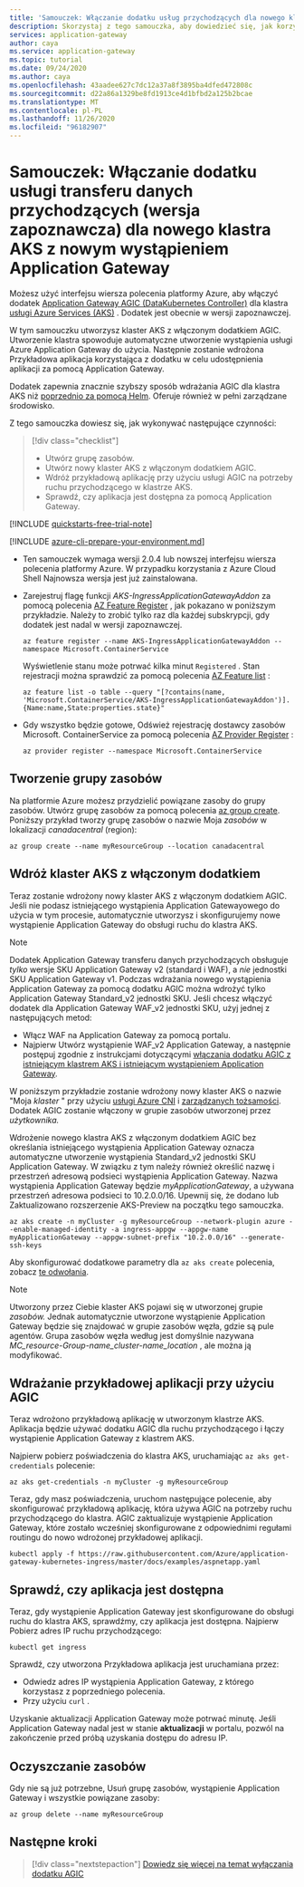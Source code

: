 ```yaml
---
title: 'Samouczek: Włączanie dodatku usług przychodzących dla nowego klastra AKS z nowym wystąpieniem usługi Azure Application Gateway'
description: Skorzystaj z tego samouczka, aby dowiedzieć się, jak korzystać z interfejsu wiersza polecenia platformy Azure w celu włączenia dodatku do kontrolera usług przychodzących dla nowego klastra AKS z nowym wystąpieniem Application Gateway.
services: application-gateway
author: caya
ms.service: application-gateway
ms.topic: tutorial
ms.date: 09/24/2020
ms.author: caya
ms.openlocfilehash: 43aadee627c7dc12a37a8f3895ba4dfed472808c
ms.sourcegitcommit: d22a86a1329be8fd1913ce4d1bfbd2a125b2bcae
ms.translationtype: MT
ms.contentlocale: pl-PL
ms.lasthandoff: 11/26/2020
ms.locfileid: "96182907"
---
```

# <a name="tutorial-enable-the-ingress-controller-add-on-preview-for-a-new-aks-cluster-with-a-new-application-gateway-instance"></a>Samouczek: Włączanie dodatku usługi transferu danych przychodzących (wersja zapoznawcza) dla nowego klastra AKS z nowym wystąpieniem Application Gateway

Możesz użyć interfejsu wiersza polecenia platformy Azure, aby włączyć dodatek [Application Gateway AGIC (DataKubernetes Controller)](ingress-controller-overview.md) dla klastra [usługi Azure Services (AKS)](https://azure.microsoft.com/services/kubernetes-service/) . Dodatek jest obecnie w wersji zapoznawczej.

W tym samouczku utworzysz klaster AKS z włączonym dodatkiem AGIC. Utworzenie klastra spowoduje automatyczne utworzenie wystąpienia usługi Azure Application Gateway do użycia. Następnie zostanie wdrożona Przykładowa aplikacja korzystająca z dodatku w celu udostępnienia aplikacji za pomocą Application Gateway. 

Dodatek zapewnia znacznie szybszy sposób wdrażania AGIC dla klastra AKS niż [poprzednio za pomocą Helm](ingress-controller-overview.md#difference-between-helm-deployment-and-aks-add-on). Oferuje również w pełni zarządzane środowisko.    

Z tego samouczka dowiesz się, jak wykonywać następujące czynności:

> [!div class="checklist"]
> * Utwórz grupę zasobów. 
> * Utwórz nowy klaster AKS z włączonym dodatkiem AGIC. 
> * Wdróż przykładową aplikację przy użyciu usługi AGIC na potrzeby ruchu przychodzącego w klastrze AKS.
> * Sprawdź, czy aplikacja jest dostępna za pomocą Application Gateway.

[!INCLUDE [quickstarts-free-trial-note](../../includes/quickstarts-free-trial-note.md)]

[!INCLUDE [azure-cli-prepare-your-environment.md](../../includes/azure-cli-prepare-your-environment.md)]

 - Ten samouczek wymaga wersji 2.0.4 lub nowszej interfejsu wiersza polecenia platformy Azure. W przypadku korzystania z Azure Cloud Shell Najnowsza wersja jest już zainstalowana.

 - Zarejestruj flagę funkcji *AKS-IngressApplicationGatewayAddon* za pomocą polecenia [AZ Feature Register](/cli/azure/feature#az-feature-register) , jak pokazano w poniższym przykładzie. Należy to zrobić tylko raz dla każdej subskrypcji, gdy dodatek jest nadal w wersji zapoznawczej.
    ```azurecli-interactive
    az feature register --name AKS-IngressApplicationGatewayAddon --namespace Microsoft.ContainerService
    ```

   Wyświetlenie stanu może potrwać kilka minut `Registered` . Stan rejestracji można sprawdzić za pomocą polecenia [AZ Feature list](/cli/azure/feature#az-feature-register) :
    ```azurecli-interactive
    az feature list -o table --query "[?contains(name, 'Microsoft.ContainerService/AKS-IngressApplicationGatewayAddon')].{Name:name,State:properties.state}"
    ```

 - Gdy wszystko będzie gotowe, Odśwież rejestrację dostawcy zasobów Microsoft. ContainerService za pomocą polecenia [AZ Provider Register](/cli/azure/provider#az-provider-register) :
    ```azurecli-interactive
    az provider register --namespace Microsoft.ContainerService
    ```

## <a name="create-a-resource-group"></a>Tworzenie grupy zasobów

Na platformie Azure możesz przydzielić powiązane zasoby do grupy zasobów. Utwórz grupę zasobów za pomocą polecenia [az group create](/cli/azure/group#az-group-create). Poniższy przykład tworzy grupę zasobów o nazwie Moja *zasobów* w lokalizacji *canadacentral* (region): 

```azurecli-interactive
az group create --name myResourceGroup --location canadacentral
```

## <a name="deploy-an-aks-cluster-with-the-add-on-enabled"></a>Wdróż klaster AKS z włączonym dodatkiem

Teraz zostanie wdrożony nowy klaster AKS z włączonym dodatkiem AGIC. Jeśli nie podasz istniejącego wystąpienia Application Gatewayowego do użycia w tym procesie, automatycznie utworzysz i skonfigurujemy nowe wystąpienie Application Gateway do obsługi ruchu do klastra AKS.  

> [!NOTE]
> Dodatek Application Gateway transferu danych przychodzących obsługuje *tylko* wersje SKU Application Gateway v2 (standard i WAF), a *nie* jednostki SKU Application Gateway v1. Podczas wdrażania nowego wystąpienia Application Gateway za pomocą dodatku AGIC można wdrożyć tylko Application Gateway Standard_v2 jednostki SKU. Jeśli chcesz włączyć dodatek dla Application Gateway WAF_v2 jednostki SKU, użyj jednej z następujących metod:
>
> - Włącz WAF na Application Gateway za pomocą portalu. 
> - Najpierw Utwórz wystąpienie WAF_v2 Application Gateway, a następnie postępuj zgodnie z instrukcjami dotyczącymi [włączania dodatku AGIC z istniejącym klastrem AKS i istniejącym wystąpieniem Application Gateway](tutorial-ingress-controller-add-on-existing.md). 

W poniższym przykładzie zostanie wdrożony nowy klaster AKS o nazwie "Moja *klaster* " przy użyciu [usługi Azure CNI](../aks/concepts-network.md#azure-cni-advanced-networking) i [zarządzanych tożsamości](../aks/use-managed-identity.md). Dodatek AGIC zostanie włączony w grupie zasobów utworzonej przez *użytkownika.* 

Wdrożenie nowego klastra AKS z włączonym dodatkiem AGIC bez określania istniejącego wystąpienia Application Gateway oznacza automatyczne utworzenie wystąpienia Standard_v2 jednostki SKU Application Gateway. W związku z tym należy również określić nazwę i przestrzeń adresową podsieci wystąpienia Application Gateway. Nazwa wystąpienia Application Gateway będzie *myApplicationGateway*, a używana przestrzeń adresowa podsieci to 10.2.0.0/16. Upewnij się, że dodano lub Zaktualizowano rozszerzenie AKS-Preview na początku tego samouczka. 

```azurecli-interactive
az aks create -n myCluster -g myResourceGroup --network-plugin azure --enable-managed-identity -a ingress-appgw --appgw-name myApplicationGateway --appgw-subnet-prefix "10.2.0.0/16" --generate-ssh-keys
```

Aby skonfigurować dodatkowe parametry dla `az aks create` polecenia, zobacz [te odwołania](/cli/azure/aks?view=azure-cli-latest#az-aks-create). 

> [!NOTE]
> Utworzony przez Ciebie klaster AKS pojawi się w utworzonej grupie *zasobów.* Jednak automatycznie utworzone wystąpienie Application Gateway będzie się znajdować w grupie zasobów węzła, gdzie są pule agentów. Grupa zasobów węzła według jest domyślnie nazywana *MC_resource-Group-name_cluster-name_location* , ale można ją modyfikować. 

## <a name="deploy-a-sample-application-by-using-agic"></a>Wdrażanie przykładowej aplikacji przy użyciu AGIC

Teraz wdrożono przykładową aplikację w utworzonym klastrze AKS. Aplikacja będzie używać dodatku AGIC dla ruchu przychodzącego i łączy wystąpienie Application Gateway z klastrem AKS. 

Najpierw pobierz poświadczenia do klastra AKS, uruchamiając `az aks get-credentials` polecenie: 

```azurecli-interactive
az aks get-credentials -n myCluster -g myResourceGroup
```

Teraz, gdy masz poświadczenia, uruchom następujące polecenie, aby skonfigurować przykładową aplikację, która używa AGIC na potrzeby ruchu przychodzącego do klastra. AGIC zaktualizuje wystąpienie Application Gateway, które zostało wcześniej skonfigurowane z odpowiednimi regułami routingu do nowo wdrożonej przykładowej aplikacji.  

```azurecli-interactive
kubectl apply -f https://raw.githubusercontent.com/Azure/application-gateway-kubernetes-ingress/master/docs/examples/aspnetapp.yaml 
```

## <a name="check-that-the-application-is-reachable"></a>Sprawdź, czy aplikacja jest dostępna

Teraz, gdy wystąpienie Application Gateway jest skonfigurowane do obsługi ruchu do klastra AKS, sprawdźmy, czy aplikacja jest dostępna. Najpierw Pobierz adres IP ruchu przychodzącego: 

```azurecli-interactive
kubectl get ingress
```

Sprawdź, czy utworzona Przykładowa aplikacja jest uruchamiana przez:

- Odwiedz adres IP wystąpienia Application Gateway, z którego korzystasz z poprzedniego polecenia.
- Przy użyciu `curl` . 

Uzyskanie aktualizacji Application Gateway może potrwać minutę. Jeśli Application Gateway nadal jest w stanie **aktualizacji** w portalu, pozwól na zakończenie przed próbą uzyskania dostępu do adresu IP. 

## <a name="clean-up-resources"></a>Oczyszczanie zasobów

Gdy nie są już potrzebne, Usuń grupę zasobów, wystąpienie Application Gateway i wszystkie powiązane zasoby:

```azurecli-interactive
az group delete --name myResourceGroup
```

## <a name="next-steps"></a>Następne kroki

> [!div class="nextstepaction"]
> [Dowiedz się więcej na temat wyłączania dodatku AGIC](./ingress-controller-disable-addon.md)